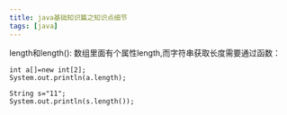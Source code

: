 ```yaml
---
title: java基础知识篇之知识点细节
tags: [java]
---
```


length和length():
数组里面有个属性length,而字符串获取长度需要通过函数：
```
int a[]=new int[2];
System.out.println(a.length);
    
String s="11";
System.out.println(s.length());
```